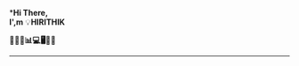 *****Hi There,****   
****I',m****  💡****HIRITHIK****

**🚀🔥💡📊💻🖥️🧠🔗**
__________________________________________________



